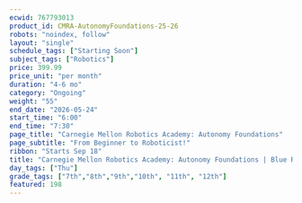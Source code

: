 ```yaml
---
ecwid: 767793013
product_id: CMRA-AutonomyFoundations-25-26
robots: "noindex, follow"
layout: "single"
schedule_tags: ["Starting Soon"]
subject_tags: ["Robotics"]
price: 399.99
price_unit: "per month"
duration: "4-6 mo"
category: "Ongoing"
weight: "55"
end_date: "2026-05-24"
start_time: "6:00"
end_time: "7:30"
page_title: "Carnegie Mellon Robotics Academy: Autonomy Foundations"
page_subtitle: "From Beginner to Roboticist!"
ribbon: "Starts Sep 18"
title: "Carnegie Mellon Robotics Academy: Autonomy Foundations | Blue Ridge Boost"
day_tags: ["Thu"]
grade_tags: ["7th","8th","9th","10th", "11th", "12th"]
featured: 198
---
```

